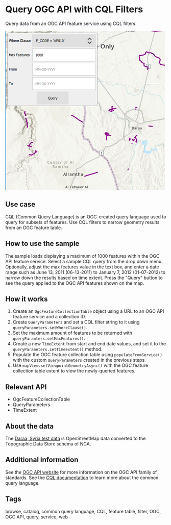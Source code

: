 # Query OGC API with CQL Filters

Query data from an OGC API feature service using CQL filters.

![](screenshot.png)

## Use case

CQL (Common Query Language) is an OGC-created query language used to query for subsets of features. Use CQL filters to narrow geometry results from an OGC feature table.

## How to use the sample
The sample loads displaying a maximum of 1000 features within the OGC API feature service. Select a sample CQL query from the drop down menu. Optionally, adjust the max features value in the text box, and enter a date range such as June 13, 2011 (06-13-2011) to January 7, 2012 (01-07-2012) to narrow down the results based on time extent. Press the "Query" button to see the query applied to the OGC API features shown on the map.

## How it works
1. Create an `OgcFeatureCollectionTable` object using a URL to an OGC API feature service and a collection ID.
2. Create `QueryParameters` and set a CQL filter string to it using `queryParameters.setWhereClause()`.
3. Set the maximum amount of features to be returned with `queryParamters.setMaxFeatures()`.
4. Create a new `TimeExtent` from start and end date values, and set it to the `queryParameters.setTimeExtent()` method.
5. Populate the OGC feature collection table using `populateFromService()` with the custom `QueryParameters` created in the previous steps.
6. Use `mapView.setViewpointGeometryAsync()` with the OGC feature collection table extent to view the newly-queried features.

## Relevant API
* OgcFeatureCollectionTable
* QueryParameters
* TimeExtent

## About the data
The [Daraa, Syria test data](https://demo.ldproxy.net/daraa) is OpenStreetMap data converted to the Topographic Data Store schema of NGA.

## Additional information
See the [OGC API website](https://ogcapi.ogc.org/) for more information on the OGC API family of standards. See the [CQL documentation](https://portal.ogc.org/files/96288#cql-core) to learn more about the common query language.

## Tags
browse, catalog, common query language, CQL, feature table, filter, OGC, OGC API, query, service, web
